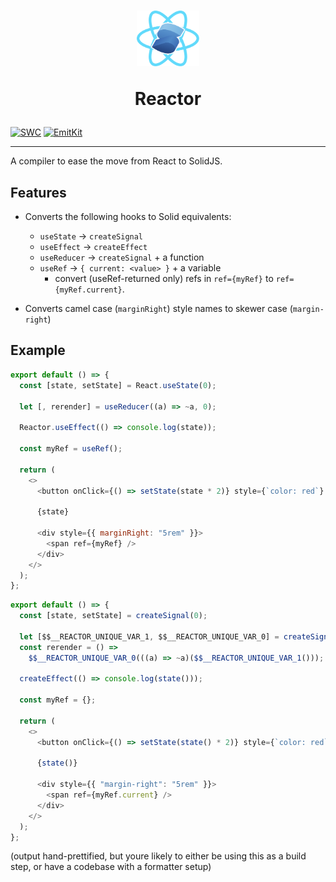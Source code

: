 <h1 align="center">
  <img src="https://raw.githubusercontent.com/yellowsink/solid-reactor/master/reactor.svg" width="100" />
  
  Reactor
</h1>

[![SWC](https://img.shields.io/badge/transforms%20by-SWC-orange)](https://swc.rs)
[![EmitKit](https://img.shields.io/badge/enhanced%20with-EmitKit-blueviolet)](https://github.com/yellowsink/emitkit)

---

A compiler to ease the move from React to SolidJS.

## Features

 - Converts the following hooks to Solid equivalents:
   * `useState` -> `createSignal`
   * `useEffect` -> `createEffect`
   * `useReducer` -> `createSignal` + a function
   * `useRef` -> `{ current: <value> }` + a variable
     - convert (useRef-returned only) refs in `ref={myRef}` to `ref={myRef.current}`.

- Converts camel case (`marginRight`) style names to skewer case (`margin-right`)

## Example
```js
export default () => {
  const [state, setState] = React.useState(0);

  let [, rerender] = useReducer((a) => ~a, 0);

  Reactor.useEffect(() => console.log(state));

  const myRef = useRef();

  return (
    <>
      <button onClick={() => setState(state * 2)} style={`color: red`} />

      {state}

      <div style={{ marginRight: "5rem" }}>
        <span ref={myRef} />
      </div>
    </>
  );
};
```

```js
export default () => {
  const [state, setState] = createSignal(0);

  let [$$__REACTOR_UNIQUE_VAR_1, $$__REACTOR_UNIQUE_VAR_0] = createSignal(0);
  const rerender = () =>
    $$__REACTOR_UNIQUE_VAR_0(((a) => ~a)($$__REACTOR_UNIQUE_VAR_1()));

  createEffect(() => console.log(state()));

  const myRef = {};

  return (
    <>
      <button onClick={() => setState(state() * 2)} style={`color: red`} />

      {state()}

      <div style={{ "margin-right": "5rem" }}>
        <span ref={myRef.current} />
      </div>
    </>
  );
};

```
(output hand-prettified,
but youre likely to either be using this as a build step,
or have a codebase with a formatter setup)